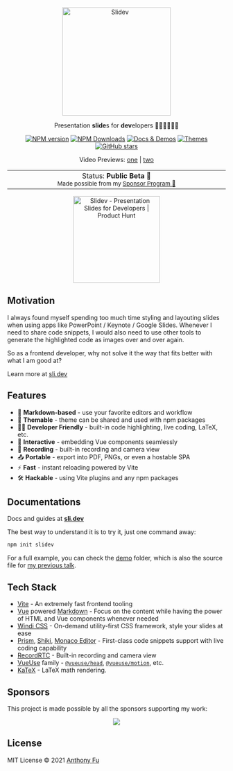 <br>
<p align="center">
<a href="https://sli.dev" target="_blank">
<img src="https://sli.dev/logo-title.png" alt="Slidev" height="250" width="250"/>
</a>
</p>

<p align="center">
Presentation <b>slide</b>s for <b>dev</b>elopers 🧑‍💻👩‍💻👨‍💻
</p>

<p align="center">
<a href="https://www.npmjs.com/package/@slidev/cli" target="__blank"><img src="https://img.shields.io/npm/v/@slidev/cli?color=2B90B6&label=" alt="NPM version"></a>
<a href="https://www.npmjs.com/package/@slidev/cli" target="__blank"><img alt="NPM Downloads" src="https://img.shields.io/npm/dm/@slidev/cli?color=349dbe&label="></a>
<a href="https://sli.dev/" target="__blank"><img src="https://img.shields.io/static/v1?label=&message=docs%20%26%20demos&color=45b8cd" alt="Docs & Demos"></a>
<a href="https://sli.dev/themes/gallery.html" target="__blank"><img src="https://img.shields.io/static/v1?label=&message=themes&color=4ec5d4" alt="Themes"></a>
<br>
<a href="https://github.com/slidevjs/slidev" target="__blank"><img alt="GitHub stars" src="https://img.shields.io/github/stars/slidevjs/slidev?style=social"></a>
</p>


<p align="center">
  Video Previews:
  <a href="https://twitter.com/antfu7/status/1388529647428636675">one</a> |
  <a href="https://twitter.com/antfu7/status/1389604687502995457">two</a>
</p>

<p align="center">
<table>
<tbody>
<td align="center">
<img width="2000" height="0"><br>
Status: <b>Public Beta 🎉</b><br>
<sub>Made possible from my <a href="https://github.com/sponsors/antfu">Sponsor Program 💖</a></sub><br>
<img width="2000" height="0">
</td>
</tbody>
</table>
</p>

<p align="center">
<a href="https://www.producthunt.com/posts/slidev?utm_source=badge-featured&utm_medium=badge&utm_souce=badge-slidev" target="_blank"><img src="https://api.producthunt.com/widgets/embed-image/v1/featured.svg?post_id=294908&theme=dark" alt="Slidev - Presentation Slides for Developers | Product Hunt" width="200"/></a>
</p>

## Motivation

I always found myself spending too much time styling and layouting slides when using apps like PowerPoint / Keynote / Google Slides. Whenever I need to share code snippets, I would also need to use other tools to generate the highlighted code as images over and over again.

So as a frontend developer, why not solve it the way that fits better with what I am good at?

Learn more at [sli.dev](https://sli.dev)

## Features

- 📝 **Markdown-based** - use your favorite editors and workflow
- 🎨 **Themable** - theme can be shared and used with npm packages
- 🧑‍💻 **Developer Friendly** - built-in code highlighting, live coding, LaTeX, etc.
- 🤹 **Interactive** - embedding Vue components seamlessly
- 🎥 **Recording** - built-in recording and camera view
- 📤 **Portable** - export into PDF, PNGs, or even a hostable SPA
- ⚡️ **Fast** - instant reloading powered by Vite
- 🛠 **Hackable** - using Vite plugins and any npm packages

## Documentations

Docs and guides at **[sli.dev](https://sli.dev)**

The best way to understand it is to try it, just one command away:

```bash
npm init slidev
```

For a full example, you can check the [demo](https://github.com/slidevjs/slidev/blob/main/demo) folder, which is also the source file for [my previous talk](https://antfu.me/posts/composable-vue-vueday-2021).

## Tech Stack

- [Vite](https://vitejs.dev) - An extremely fast frontend tooling
- [Vue](https://v3.vuejs.org/) powered [Markdown](https://daringfireball.net/projects/markdown/syntax) - Focus on the content while having the power of HTML and Vue components whenever needed
- [Windi CSS](https://github.com/windicss/windicss) - On-demand utility-first CSS framework, style your slides at ease
- [Prism](https://github.com/PrismJS/prism), [Shiki](https://github.com/shikijs/shiki), [Monaco Editor](https://github.com/Microsoft/monaco-editor) - First-class code snippets support with live coding capability
- [RecordRTC](https://recordrtc.org) - Built-in recording and camera view
- [VueUse](https://vueuse.org) family - [`@vueuse/head`](https://github.com/vueuse/head), [`@vueuse/motion`](https://github.com/vueuse/motion), etc.
- [KaTeX](https://katex.org/) - LaTeX math rendering.

## Sponsors

This project is made possible by all the sponsors supporting my work:

<p align="center">
  <a href="https://github.com/sponsors/antfu">
    <img src='https://cdn.jsdelivr.net/gh/antfu/static/sponsors.svg'/>
  </a>
</p>

## License

MIT License © 2021 [Anthony Fu](https://github.com/antfu)
